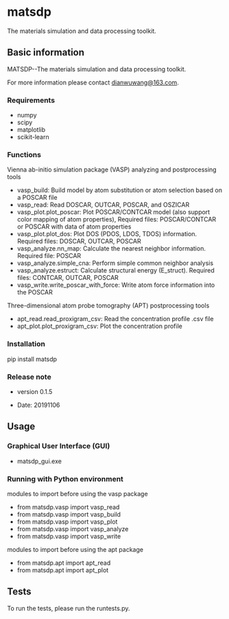 # matsdp

The materials simulation and data processing toolkit.

## Basic information

MATSDP--The materials simulation and data processing toolkit.

For more information please contact dianwuwang@163.com.

### Requirements

- numpy
- scipy
- matplotlib
- scikit-learn

### Functions

Vienna ab-initio simulation package (VASP) analyzing and postprocessing tools 

 * vasp_build: Build model by atom substitution or atom selection based on a POSCAR file
 * vasp_read: Read DOSCAR, OUTCAR, POSCAR, and OSZICAR
 * vasp_plot.plot_poscar: Plot POSCAR/CONTCAR model (also support color mapping of atom properties), Required files: POSCAR/CONTCAR or POSCAR with data of atom properties
 * vasp_plot.plot_dos: Plot DOS (PDOS, LDOS, TDOS) information. Required files: DOSCAR, OUTCAR, POSCAR
 * vasp_analyze.nn_map: Calculate the nearest neighbor information. Required file: POSCAR
 * vasp_analyze.simple_cna: Perform simple common neighbor analysis
 * vasp_analyze.estruct: Calculate structural energy (E_struct). Required files: CONTCAR, OUTCAR, POSCAR
 * vasp_write.write_poscar_with_force: Write atom force information into the POSCAR

Three-dimensional atom probe tomography (APT) postprocessing tools

 * apt_read.read_proxigram_csv: Read the concentration profile .csv file
 * apt_plot.plot_proxigram_csv: Plot the concentration profile

### Installation

pip install matsdp

### Release note

- version 0.1.5

 * Date: 20191106

## Usage

### Graphical User Interface (GUI)

- matsdp_gui.exe

### Running with Python environment

modules to import before using the vasp package

 * from matsdp.vasp import vasp_read
 * from matsdp.vasp import vasp_build
 * from matsdp.vasp import vasp_plot
 * from matsdp.vasp import vasp_analyze
 * from matsdp.vasp import vasp_write

modules to import before using the apt package

 * from matsdp.apt import apt_read
 * from matsdp.apt import apt_plot

## Tests

To run the tests, please run the runtests.py.
